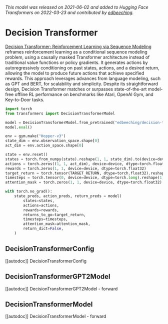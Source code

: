 <!--Copyright 2022 The HuggingFace Team. All rights reserved.

Licensed under the Apache License, Version 2.0 (the "License"); you may not use this file except in compliance with
the License. You may obtain a copy of the License at

http://www.apache.org/licenses/LICENSE-2.0

Unless required by applicable law or agreed to in writing, software distributed under the License is distributed on
an "AS IS" BASIS, WITHOUT WARRANTIES OR CONDITIONS OF ANY KIND, either express or implied. See the License for the
specific language governing permissions and limitations under the License.

⚠️ Note that this file is in Markdown but contain specific syntax for our doc-builder (similar to MDX) that may not be
rendered properly in your Markdown viewer.

-->
*This model was released on 2021-06-02 and added to Hugging Face Transformers on 2022-03-23 and contributed by [edbeeching](https://huggingface.co/edbeeching).*

# Decision Transformer

[Decision Transformer: Reinforcement Learning via Sequence Modeling](https://huggingface.co/papers/2106.01345) reframes reinforcement learning as a conditional sequence modeling problem, using a causally masked Transformer architecture instead of traditional value functions or policy gradients. It generates actions by autoregressively conditioning on past states, actions, and a desired return, allowing the model to produce future actions that achieve specified rewards. This approach leverages advances from language modeling, such as GPT and BERT, for scalability and simplicity. Despite its straightforward design, Decision Transformer matches or surpasses state-of-the-art model-free offline RL performance on benchmarks like Atari, OpenAI Gym, and Key-to-Door tasks.

<hfoptions id="usage">
<hfoption id="DecisionTransformerModel">

```py
import torch
from transformers import DecisionTransformerModel

model = DecisionTransformerModel.from_pretrained("edbeeching/decision-transformer-gym-hopper-medium", dtype="auto")
model.eval()

env = gym.make("Hopper-v3")
state_dim = env.observation_space.shape[0]
act_dim = env.action_space.shape[0]

state = env.reset()
states = torch.from_numpy(state).reshape(1, 1, state_dim).to(device=device, dtype=torch.float32)
actions = torch.zeros((1, 1, act_dim), device=device, dtype=torch.float32)
rewards = torch.zeros(1, 1, device=device, dtype=torch.float32)
target_return = torch.tensor(TARGET_RETURN, dtype=torch.float32).reshape(1, 1)
timesteps = torch.tensor(0, device=device, dtype=torch.long).reshape(1, 1)
attention_mask = torch.zeros(1, 1, device=device, dtype=torch.float32)

with torch.no_grad():
    state_preds, action_preds, return_preds = model(
        states=states,
        actions=actions,
        rewards=rewards,
        returns_to_go=target_return,
        timesteps=timesteps,
        attention_mask=attention_mask,
        return_dict=False,
    )
```

</hfoption>
</hfoptions>

## DecisionTransformerConfig

[[autodoc]] DecisionTransformerConfig

## DecisionTransformerGPT2Model

[[autodoc]] DecisionTransformerGPT2Model
    - forward

## DecisionTransformerModel

[[autodoc]] DecisionTransformerModel
    - forward

